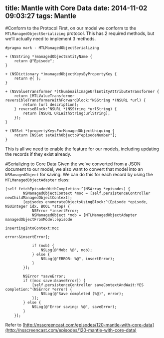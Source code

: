 title: Mantle with Core Data
date: 2014-11-02 09:03:27
tags: Mantle
---

#Conform to the Protocol
First, on our model we conform to the `MTLManagedObjectSerializing` protocol. This has 2 required methods, but we'll actually need to implement 3 methods.

```Object-c
#pragma mark - MTLManagedObjectSerializing

+ (NSString *)managedObjectEntityName {
    return @"Episode";
}

+ (NSDictionary *)managedObjectKeysByPropertyKey {
    return @{ };
}

+ (NSValueTransformer *)thumbnailImageUrlEntityAttributeTransformer {
    return [MTLValueTransformer reversibleTransformerWithForwardBlock:^NSString *(NSURL *url) {
        return [url description];
    } reverseBlock:^NSURL *(NSString *urlString) {
        return [NSURL URLWithString:urlString];
    }];
}

+ (NSSet *)propertyKeysForManagedObjectUniquing {
    return [NSSet setWithObject:@"episodeNumber"];
}
```

This is all we need to enable the feature for our models, including updating the records if they exist already.

#Serializing to Core Data
Given the we've converted from a JSON document to our model, we also want to convert that model into an `NSManagedObject` for saving. We can do this for each record by using the `MTLManagedObjectAdapter` class:

```Object-c
[self fetchEpisodesWithCompletion:^(NSArray *episodes) {
        NSManagedObjectContext *moc = [self.persistenceController newChildManagedObjectContext];
        [episodes enumerateObjectsUsingBlock:^(Episode *episode, NSUInteger idx, BOOL *stop) {
            NSError *insertError;
            NSManagedObject *mob = [MTLManagedObjectAdapter managedObjectFromModel:episode
                                                              insertingIntoContext:moc
                                                                             error:&insertError];
            
            if (mob) {
                NSLog(@"Mob: %@", mob);
            } else {
                NSLog(@"ERROR: %@", insertError);
            }
        }];
        
        NSError *saveError;
        if ([moc save:&saveError]) {
            [self.persistenceController saveContextAndWait:YES completion:^(NSError *error) {
                NSLog(@"Save completed (%@)", error);
            }];
        } else {
            NSLog(@"Error saving: %@", saveError);
        }
    }];
```
Refer to [http://nsscreencast.com/episodes/120-mantle-with-core-data](http://nsscreencast.com/episodes/120-mantle-with-core-data)